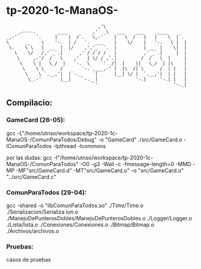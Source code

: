 # tp-2020-1c-ManaOS-
```
                                  ,'\
    _.----.        ____         ,'  _\   ___    ___     ____
_,-'       `.     |    |  /`.   \,-'    |   \  /   |   |    \  |`.
\      __    \    '-.  | /   `.  ___    |    \/    |   '-.   \ |  |
 \.    \ \   |  __  |  |/    ,','_  `.  |          | __  |    \|  |
   \    \/   /,' _`.|      ,' / / / /   |          ,' _`.|     |  |
    \     ,-'/  /   \    ,'   | \/ / ,`.|         /  /   \  |     |
     \    \ |   \_/  |   `-.  \    `'  /|  |    ||   \_/  | |\    |
      \    \ \      /       `-.`.___,-' |  |\  /| \      /  | |   |
       \    \ `.__,'|  |`-._    `|      |__| \/ |  `.__,'|  | |   |
        \_.-'       |__|    `-._ |              '-.|     '-.| |   |
                                `'                            '-._|
```
## Compilacio: 
### GameCard (26-05): 
gcc -L"/home/utnso/workspace/tp-2020-1c-ManaOS-/ComunParaTodos/Debug" -o "GameCard"  ./src/GameCard.o   -lComunParaTodos -lpthread -lcommons

por las dudas:
gcc -I"/home/utnso/workspace/tp-2020-1c-ManaOS-/ComunParaTodos" -O0 -g3 -Wall -c -fmessage-length=0 -MMD -MP -MF"src/GameCard.d" -MT"src/GameCard.o" -o "src/GameCard.o" "../src/GameCard.c"

### ComunParaTodos (29-04):
gcc -shared -o "libComunParaTodos.so"  ./Time/Time.o  ./Serializacion/Serializa
ion.o  ./ManejoDePunterosDobles/ManejoDePunterosDobles.o  ./Logger/Logger.o  ./Lista/lista.o  ./Conexiones/Conexiones.o  ./Bitmap/Bitmap.o  ./Archivos/archivos.o

### Pruebas: 
casos de pruebas